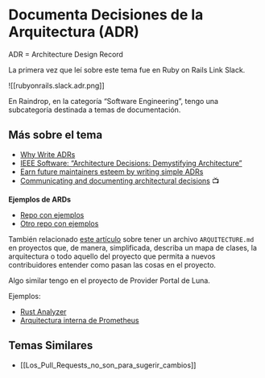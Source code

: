 # Documenta Decisiones de la Arquitectura (ADR)

ADR = Architecture Design Record

La primera vez que leí sobre este tema fue en Ruby on Rails Link Slack. 

![[rubyonrails.slack.adr.png]]

En Raindrop, en la categoría “Software Engineering”, tengo una subcategoría destinada a temas de documentación.

## Más sobre el tema

- [Why Write ADRs](https://github.blog/2020-08-13-why-write-adrs/)
- [IEEE Software: “Architecture Decisions: Demystifying Architecture”](https://personal.utdallas.edu/~chung/SA/zz-Impreso-architecture_decisions-tyree-05.pdf)
- [Earn future maintainers esteem by writing simple ADRs](https://understandlegacycode.com/blog/earn-maintainers-esteem-with-adrs/)
- [Communicating and documenting architectural decisions](https://www.youtube.com/watch?v=rwfXkSjFhzc) 📺 

**Ejemplos de ARDs**

- [Repo con ejemplos](https://github.com/alphagov/publishing-api/blob/master/docs/arch/adr-001-use-event-sourcing-pattern.md)
- [Otro repo con ejemplos](https://github.com/joelparkerhenderson/architecture_decision_record)

También relacionado [este artículo](https://matklad.github.io/2021/02/06/ARCHITECTURE.md.html) sobre tener un archivo `ARQUITECTURE.md` en proyectos que, de manera, simplificada, describa un mapa de clases, la arquitectura o todo aquello del proyecto que permita a nuevos contribuidores entender como pasan las cosas en el proyecto.

Algo similar tengo en el proyecto de Provider Portal de Luna.

Ejemplos:

- [Rust Analyzer](https://github.com/rust-analyzer/rust-analyzer/blob/d7c99931d05e3723d878bea5dc26766791fa4e69/docs/dev/architecture.md)
- [Arquitectura interna de Prometheus](https://github.com/prometheus/prometheus/blob/master/documentation/internal_architecture.md)

## Temas Similares

- [[Los_Pull_Requests_no_son_para_sugerir_cambios]]

